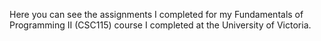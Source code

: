 Here you can see the assignments I completed for my Fundamentals of Programming II (CSC115) course I completed at the University of Victoria.
